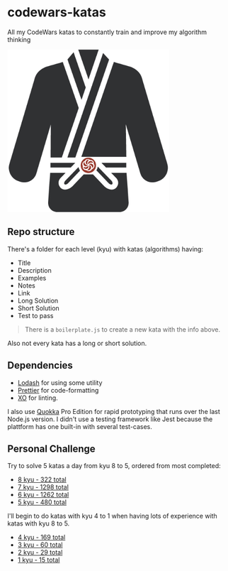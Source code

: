 # codewars-katas
All my CodeWars katas to constantly train and improve my algorithm thinking

<img src="./katawarrior.png" alt="Kata Warrior" style="width: 366px;"/>

## Repo structure
There's a folder for each level (kyu) with katas (algorithms) having:
  * Title
  * Description
  * Examples
  * Notes
  * Link
  * Long Solution
  * Short Solution
  * Test to pass

> There is a `boilerplate.js` to create a new kata with the info above.

Also not every kata has a long or short solution.
 
## Dependencies 
* [Lodash](https://github.com/lodash/lodash) for using some utility
* [Prettier](https://github.com/prettier/prettier) for code-formatting
* [XO](https://github.com/sindresorhus/xo) for linting.

I also use [Quokka](https://quokkajs.com) Pro Edition for rapid prototyping that runs over the last Node.js version.
I didn't use a testing framework like Jest because the plattform has one built-in with several test-cases.

## Personal Challenge
Try to solve 5 katas a day from kyu 8 to 5, ordered from most completed:
* [8 kyu - 322 total](https://www.codewars.com/kata/search/my-languages?q=&r%5B%5D=-8&beta=false&order_by=total_completed+desc)
* [7 kyu - 1298 total](https://www.codewars.com/kata/search/my-languages?q=&r%5B%5D=-7&beta=false&order_by=total_completed+desc)
* [6 kyu - 1262 total](https://www.codewars.com/kata/search/my-languages?q=&r%5B%5D=-6&beta=false&order_by=total_completed+desc)
* [5 kyu - 480 total](https://www.codewars.com/kata/search/my-languages?q=&r%5B%5D=-5&beta=false&order_by=total_completed+desc)


I'll begin to do katas with kyu 4 to 1 when having lots of experience with katas with kyu 8 to 5.

* [4 kyu - 169 total](https://www.codewars.com/kata/search/my-languages?q=&r%5B%5D=-4&beta=false&order_by=total_completed+desc)
* [3 kyu - 60 total](https://www.codewars.com/kata/search/my-languages?q=&r%5B%5D=-3&beta=false&order_by=total_completed+desc)
* [2 kyu - 29 total](https://www.codewars.com/kata/search/my-languages?q=&r%5B%5D=-2&beta=false&order_by=total_completed+desc)
* [1 kyu - 15 total](https://www.codewars.com/kata/search/my-languages?q=&r%5B%5D=-1&beta=false&order_by=total_completed+desc)